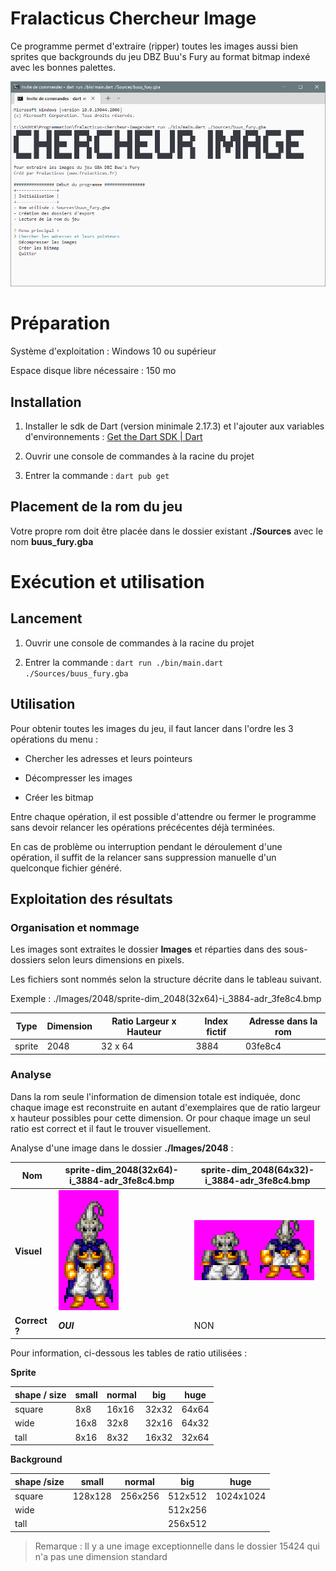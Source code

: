 # Fralacticus Chercheur Image

Ce programme permet d'extraire (ripper) toutes les images aussi bien sprites que backgrounds du jeu DBZ Buu's Fury au format bitmap indexé avec les bonnes palettes.

![](assets/2022-09-18-19-16-32-image.png)

# Préparation

Système d'exploitation : Windows 10 ou supérieur

Espace disque libre nécessaire : 150 mo

## Installation

1. Installer le sdk de Dart (version minimale 2.17.3) et l'ajouter aux variables d'environnements : [Get the Dart SDK | Dart](https://dart.dev/get-dart)

2. Ouvrir une console de commandes à la racine du projet

3. Entrer la commande : `dart pub get`

## Placement de la rom du jeu

Votre propre rom doit être placée dans le dossier existant **./Sources** avec le nom **buus_fury.gba**

# Exécution et utilisation

## Lancement

1. Ouvrir une console de commandes à la racine du projet

2. Entrer la commande : `dart run ./bin/main.dart ./Sources/buus_fury.gba`

## Utilisation

Pour obtenir toutes les images du jeu, il faut lancer dans l'ordre les 3 opérations du menu :  

- Chercher les adresses et leurs pointeurs

- Décompresser les images

- Créer les bitmap

Entre chaque opération, il est possible d'attendre ou fermer le programme sans devoir relancer les opérations précécentes déjà terminées.

En cas de problème ou interruption pendant le déroulement d'une opération, il suffit de la relancer sans suppression manuelle d'un quelconque fichier généré.

## Exploitation des résultats

### Organisation et nommage

Les images sont extraites le dossier **Images** et réparties dans des sous-dossiers selon leurs dimensions en pixels. 

Les fichiers sont nommés selon la structure décrite dans le tableau suivant.

Exemple : ./Images/2048/sprite-dim_2048(32x64)-i_3884-adr_3fe8c4.bmp

| Type   | Dimension | Ratio Largeur x Hauteur | Index fictif | Adresse dans la rom |
| ------ | --------- | ----------------------- | ------------ | ------------------- |
| sprite | 2048      | 32 x 64                 | 3884         | 03fe8c4             |

### Analyse

Dans la rom seule l'information de dimension totale est indiquée, donc chaque image est reconstruite en autant d'exemplaires que de ratio largeur x hauteur possibles pour cette dimension. 
Or pour chaque image un seul ratio est correct et il faut le trouver visuellement.

Analyse d'une image dans le dossier **./Images/2048** :

| Nom           | sprite-dim_2048(32x64)-i_3884-adr_3fe8c4.bmp             | sprite-dim_2048(64x32)-i_3884-adr_3fe8c4.bmp             |
| ------------- | -------------------------------------------------------- | -------------------------------------------------------- |
| **Visuel**    | ![](assets/be4ff79b2e9624fc2edb087d792f260303b5db69.png) | ![](assets/1ce607f7077b3c1d2da8c76d57c492ce9c6710ca.png) |
| **Correct ?** | ***OUI***                                                | NON                                                      |

Pour information, ci-dessous les tables de ratio utilisées :

**Sprite**

| shape / size | small | normal | big   | huge  |
| ------------ | ----- | ------ | ----- | ----- |
| square       | 8x8   | 16x16  | 32x32 | 64x64 |
| wide         | 16x8  | 32x8   | 32x16 | 64x32 |
| tall         | 8x16  | 8x32   | 16x32 | 32x64 |

**Background**

| shape /size | small   | normal  | big     | huge      |
| ----------- | ------- | ------- | ------- | --------- |
| square      | 128x128 | 256x256 | 512x512 | 1024x1024 |
| wide        |         |         | 512x256 |           |
| tall        |         |         | 256x512 |           |

> Remarque : Il y a une image exceptionnelle dans le dossier 15424 qui n'a pas une dimension standard